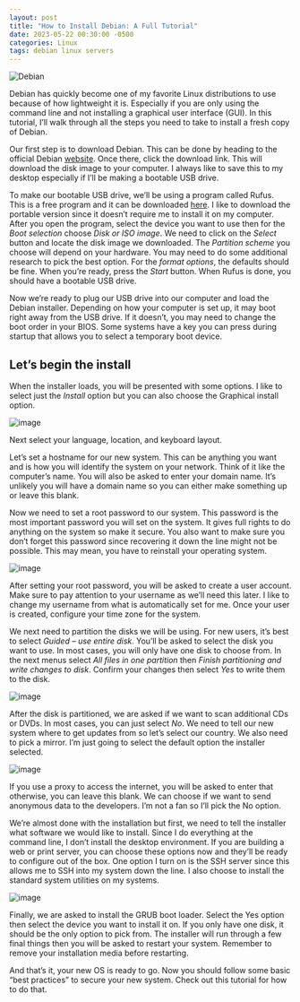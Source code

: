 ```yaml
---
layout: post
title: "How to Install Debian: A Full Tutorial"
date: 2023-05-22 00:30:00 -0500
categories: Linux
tags: debian linux servers
---
```


![Debian](https://carlos.oulman.net/wp-content/uploads/2022/03/debian_gfx.jpg)

Debian has quickly become one of my favorite Linux distributions to use because of how lightweight it is. Especially if you are only using the command line and not installing a graphical user interface (GUI). In this tutorial, I’ll walk through all the steps you need to take to install a fresh copy of Debian.

Our first step is to download Debian. This can be done by heading to the official Debian <a href="https://www.debian.org/" target="_blank">website</a>. Once there, click the download link. This will download the disk image to your computer. I always like to save this to my desktop especially if I’ll be making a bootable USB drive.

To make our bootable USB drive, we’ll be using a program called Rufus. This is a free program and it can be downloaded <a href="https://rufus.ie/en_US/" target="_blank">here</a>. I like to download the portable version since it doesn’t require me to install it on my computer. After you open the program, select the device you want to use then for the *Boot selection* choose *Disk or ISO image*. We need to click on the *Select* button and locate the disk image we downloaded. The *Partition scheme* you choose will depend on your hardware. You may need to do some additional research to pick the best option. For the *format options*, the defaults should be fine. When you’re ready, press the *Start* button. When Rufus is done, you should have a bootable USB drive.

Now we’re ready to plug our USB drive into our computer and load the Debian installer. Depending on how your computer is set up, it may boot right away from the USB drive. If it doesn’t, you may need to change the boot order in your BIOS. Some systems have a key you can press during startup that allows you to select a temporary boot device.

## Let’s begin the install
When the installer loads, you will be presented with some options. I like to select just the *Install* option but you can also choose the Graphical install option.

![image](https://carlos.oulman.net/wp-content/uploads/2021/04/debian-install-01.png)

Next select your language, location, and keyboard layout.

Let’s set a hostname for our new system. This can be anything you want and is how you will identify the system on your network. Think of it like the computer’s name. You will also be asked to enter your domain name. It’s unlikely you will have a domain name so you can either make something up or leave this blank.

Now we need to set a root password to our system. This password is the most important password you will set on the system. It gives full rights to do anything on the system so make it secure. You also want to make sure you don’t forget this password since recovering it down the line might not be possible. This may mean, you have to reinstall your operating system.

![image](https://carlos.oulman.net/wp-content/uploads/2021/04/debian-install-07.png)

After setting your root password, you will be asked to create a user account. Make sure to pay attention to your username as we’ll need this later. I like to change my username from what is automatically set for me. Once your user is created, configure your time zone for the system.

We next need to partition the disks we will be using. For new users, it’s best to select *Guided – use entire disk*. You’ll be asked to select the disk you want to use. In most cases, you will only have one disk to choose from. In the next menus select *All files in one partition* then *Finish partitioning and write changes to disk*. Confirm your changes then select *Yes* to write them to the disk.

![image](https://carlos.oulman.net/wp-content/uploads/2021/04/debian-install-14.png)

After the disk is partitioned, we are asked if we want to scan additional CDs or DVDs. In most cases, you can just select *No*. We need to tell our new system where to get updates from so let’s select our country. We also need to pick a mirror. I’m just going to select the default option the installer selected.

![image](https://carlos.oulman.net/wp-content/uploads/2021/04/debian-install-21.png)

If you use a proxy to access the internet, you will be asked to enter that otherwise, you can leave this blank. We can choose if we want to send anonymous data to the developers. I’m not a fan so I’ll pick the No option.

We’re almost done with the installation but first, we need to tell the installer what software we would like to install. Since I do everything at the command line, I don’t install the desktop environment. If you are building a web or print server, you can choose these options now and they’ll be ready to configure out of the box. One option I turn on is the SSH server since this allows me to SSH into my system down the line. I also choose to install the standard system utilities on my systems.

![image](https://carlos.oulman.net/wp-content/uploads/2021/04/debian-install-24.png)

Finally, we are asked to install the GRUB boot loader. Select the Yes option then select the device you want to install it on. If you only have one disk, it should be the only option to pick from. The installer will run through a few final things then you will be asked to restart your system. Remember to remove your installation media before restarting.

And that’s it, your new OS is ready to go. Now you should follow some basic “best practices” to secure your new system. Check out this tutorial for how to do that.